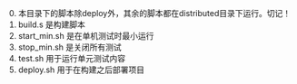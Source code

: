 0. 本目录下的脚本除deploy外，其余的脚本都在distributed目录下运行。切记！
1. build.s 是构建脚本
2. start_min.sh 是在单机测试时最小运行
3. stop_min.sh 是关闭所有测试
4. test.sh 用于运行单元测试内容
5. deploy.sh 用于在构建之后部署项目
